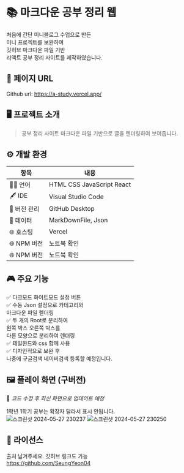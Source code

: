 # 📚 마크다운 공부 정리 웹 

처음에 간단 미니블로그 수업으로 만든  
미니 프로젝트를 보완하여  
깃허브 마크다운 파일 기반  
리액트 공부 정리 사이트를 제작하였습니다.  
  
## 🔗 페이지 URL 
Github url: https://a-study.vercel.app/   
  
## 🖥️ 프로젝트 소개

> 공부 정리 사이트
> 마크다운 파일 기반으로
> 글을 렌더링하여 보여줍니다.  
  
## ⚙️ 개발 환경

| 항목            | 내용                      |
|-----------------|---------------------------|
| 🧑‍💻 언어       | HTML CSS JavaScript React |
| 🖋 IDE          | Visual Studio Code |
| 📁 버전 관리    | GitHub Desktop           |
| 🧩 데이터   | MarkDownFile, Json |
| 🌐 호스팅 | Vercel | 
| 🌐 NPM 버전 | 노트북 확인 | 
| 🌐 NPM 버전 | 노트북 확인 | 
  
## 🎮 주요 기능

✅ 다크모드 화이트모드 설정 버튼  
✅ 수동 Json 설정으로 카테고리와  
마크다운 파일 렏더링  
✅ 두 개의 Root로 분리하여  
왼쪽 박스 오른쪽 박스를  
다른 모양으로 분리하여 렌더링  
✅ 테일윈드와 css 함께 사용  
✅ 디자인적으로 보완 후  
나중에 구글검색 네이버검색 등록할 예정입니다.  
  
## 🖼️ 플레이 화면 (구버전)

📌 *코드 수정 후 최신 화면으로 업데이트 예정*
  
1학년 1학기 공부는 확장자 달라서 표시 안됩니다.  
![스크린샷 2024-05-27 230237](https://github.com/SeungYeon04/A_Study.github.io/assets/100332811/229d73a7-b0db-4757-bebb-d159c021b5cf)
![스크린샷 2024-05-27 230250](https://github.com/SeungYeon04/A_Study.github.io/assets/100332811/0fd10c47-741d-4586-8ff5-607ecbd98251)  
  
## 📜 라이선스
출처 남겨주세요. 깃허브 링크도 가능  
https://github.com/SeungYeon04  
